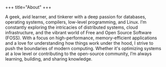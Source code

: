 +++
title="About"
+++


A geek, avid learner, and tinkerer with a deep passion for databases, operating systems, compilers, low-level programming, and Linux. I’m constantly exploring the intricacies of distributed systems, cloud infrastructure, and the vibrant world of Free and Open Source Software (FOSS). With a focus on high-performance, memory-efficient applications and a love for understanding how things work under the hood, I strive to push the boundaries of modern computing. Whether it's optimizing systems at a low level or contributing to the open-source community, I’m always learning, building, and sharing knowledge.
